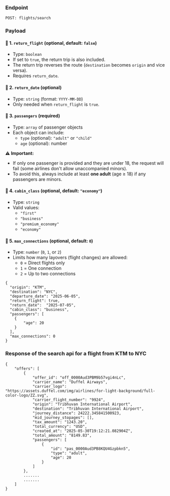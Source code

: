 ### Endpoint
```
POST: flights/search
```

### Payload
#### 🔁 1. `return_flight` (optional, default: `false`)
- Type: `boolean`
- If set to `true`, the return trip is also included.
- The return trip reverses the route (`destination` becomes `origin` and vice versa).
- Requires `return_date`.

#### 📅 2. `return_date` (optional)
- Type: `string` (format: `YYYY-MM-DD`)
- Only needed when `return_flight` is `true`.

#### 👤 3. `passengers` (required)
- Type: `array` of passenger objects
- Each object can include:
  - `type` (optional): `"adult"` or `"child"`
  - `age` (optional): number

**⚠️ Important:**
- If only one passenger is provided and they are under 18, the request will fail (some airlines don't allow unaccompanied minors).
- To avoid this, always include at least **one adult** (age ≥ 18) if any passengers are minors.

#### 💺 4. `cabin_class` (optional, default: `"economy"`)
- Type: `string`
- Valid values:
  - `"first"`
  - `"business"`
  - `"premium_economy"`
  - `"economy"`

#### 🔁 5. `max_connections` (optional, default: `0`)
- Type: `number` (`0`, `1`, or `2`)
- Limits how many layovers (flight changes) are allowed:
  - `0` = Direct flights only
  - `1` = One connection
  - `2` = Up to two connections
```
{
  "origin": "KTM",
  "destination": "NYC",
  "departure_date": "2025-06-05",
  "return_flight": true,
  "return_date":  "2025-07-05",
  "cabin_class": "business",
  "passengers": [
    {
        "age": 20
    }
  ],
  "max_connections": 0
}
```

### Response of the search api for a flight from KTM to NYC
```
{
    "offers": [
        {
            "offer_id": "off_0000Aud3PBM9b57vgi4nLc",
            "carrier_name": "Duffel Airways",
            "carrier_logo": "https://assets.duffel.com/img/airlines/for-light-background/full-color-logo/ZZ.svg",
            "carrier_flight_number": "9924",
            "origin": "Tribhuvan International Airport",
            "destination": "Tribhuvan International Airport",
            "journey_distance": 24222.345841500923,
            "mid_journey_stopages": [],
            "tax_amount": "1243.20",
            "total_currency": "USD",
            "created_at": "2025-05-30T19:12:21.082904Z",
            "total_amount": "8149.83",
            "passengers": [
                {
                    "id": "pas_0000Aud3PB8KQU4Gzpbkn5",
                    "type": "adult",
                    "age": 20
                }
            ]
        },
        .......
        .......
    ]
}
```